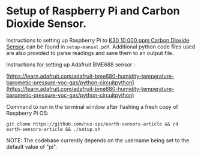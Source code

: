 # Setup of Raspberry Pi and Carbon Dioxide Sensor. 

Instructions to setting up Raspberry Pi to [K30 10,000 ppm Carbon Dioxide Sensor](https://www.co2meter.com/products/k-30-co2-sensor-module), can be found in `setup-manual.pdf`. Additional python code files used are also provided to parse readings and save them to an output file. 

Instructions for setting up Adafruit BME688 sensor :

[https://learn.adafruit.com/adafruit-bme680-humidity-temperature-barometic-pressure-voc-gas/python-circuitpython](https://learn.adafruit.com/adafruit-bme680-humidity-temperature-barometic-pressure-voc-gas/python-circuitpython)

Command to run in the terminal window after flashing a fresh copy of Raspberry Pi OS:
```
git clone https://github.com/nus-sps/earth-sensors-article && cd earth-sensors-article && ./setup.sh
```
NOTE: The codebase currently depends on the username being set to the default value of "pi".

